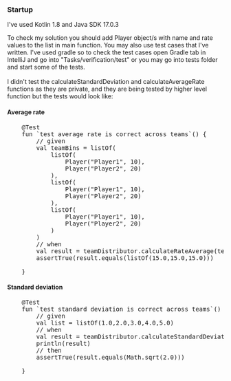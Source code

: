 ### Startup
I've used Kotlin 1.8 and Java SDK 17.0.3

To check my solution you should add Player object/s with name and rate values to the list in main function. You may also
use test cases that I've written. I've used gradle so to check the test cases open Gradle tab in IntelliJ and go into "Tasks/verification/test" or you may go into tests folder and start some of the tests. \
\
I didn't test the calculateStandardDeviation and calculateAverageRate functions as they are private, and they are
being tested by higher level function but the tests would look like:

#### Average rate
<pre>
    @Test
    fun `test average rate is correct across teams`() {
        // given
        val teamBins = listOf(
            listOf(
                Player("Player1", 10),
                Player("Player2", 20)
            ),
            listOf(
                Player("Player1", 10),
                Player("Player2", 20)
            ),
            listOf(
                Player("Player1", 10),
                Player("Player2", 20)
            )
        )
        // when
        val result = teamDistributor.calculateRateAverage(teamBins)
        assertTrue(result.equals(listOf(15.0,15.0,15.0)))

    }
</pre>
#### Standard deviation
<pre>
    @Test
    fun `test standard deviation is correct across teams`() {
        // given
        val list = listOf(1.0,2.0,3.0,4.0,5.0)
        // when
        val result = teamDistributor.calculateStandardDeviation(list)
        println(result)
        // then
        assertTrue(result.equals(Math.sqrt(2.0)))

    }
</pre>


